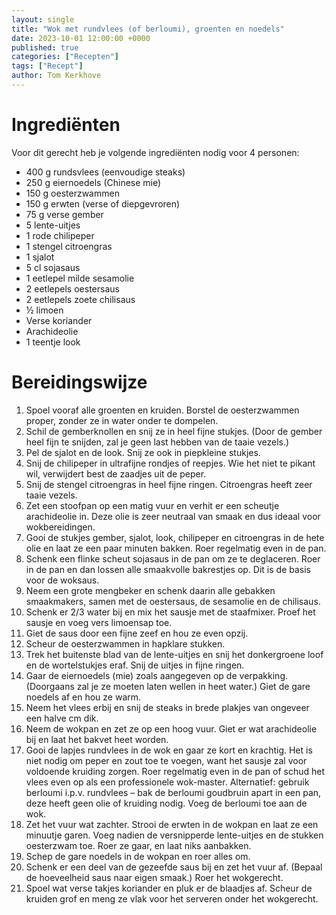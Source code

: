 ```yaml
---
layout: single
title: "Wok met rundvlees (of berloumi), groenten en noedels"
date: 2023-10-01 12:00:00 +0000
published: true
categories: ["Recepten"]
tags: ["Recept"]
author: Tom Kerkhove
---
```


# Ingrediënten
Voor dit gerecht heb je volgende ingrediënten nodig voor 4 personen:

- 400 g rundsvlees (eenvoudige steaks)
- 250 g eiernoedels (Chinese mie)
- 150 g oesterzwammen
- 150 g erwten (verse of diepgevroren)
- 75 g verse gember
- 5 lente-uitjes
- 1 rode chilipeper
- 1 stengel citroengras
- 1 sjalot
- 5 cl sojasaus
- 1 eetlepel milde sesamolie
- 2 eetlepels oestersaus
- 2 eetlepels zoete chilisaus
- ½ limoen
- Verse koriander
- Arachideolie
- 1 teentje look

# Bereidingswijze

1.  Spoel vooraf alle groenten en kruiden. Borstel de oesterzwammen proper, zonder ze in water onder te dompelen.
2. Schil de gemberknollen en snij ze in heel fijne stukjes. (Door de gember heel fijn te snijden, zal je geen last hebben van de taaie vezels.)
3. Pel de sjalot en de look. Snij ze ook in piepkleine stukjes.
4. Snij de chilipeper in ultrafijne rondjes of reepjes. Wie het niet te pikant wil, verwijdert best de zaadjes uit de peper.
5. Snij de stengel citroengras in heel fijne ringen. Citroengras heeft zeer taaie vezels.
6. Zet een stoofpan op een matig vuur en verhit er een scheutje arachideolie in. Deze olie is zeer neutraal van smaak en dus ideaal voor wokbereidingen.
7. Gooi de stukjes gember, sjalot, look, chilipeper en citroengras in de hete olie en laat ze een paar minuten bakken. Roer regelmatig even in de pan.
8. Schenk een flinke scheut sojasaus in de pan om ze te deglaceren. Roer in de pan en dan lossen alle smaakvolle bakrestjes op. Dit is de basis voor de woksaus.
9. Neem een grote mengbeker en schenk daarin alle gebakken smaakmakers, samen met de oestersaus, de sesamolie en de chilisaus.
10. Schenk er 2/3 water bij en mix het sausje met de staafmixer. Proef het sausje en voeg vers limoensap toe.
11. Giet de saus door een fijne zeef en hou ze even opzij.
12. Scheur de oesterzwammen in hapklare stukken.
13. Trek het buitenste blad van de lente-uitjes en snij het donkergroene loof en de wortelstukjes eraf. Snij de uitjes in fijne ringen.
14. Gaar de eiernoedels (mie) zoals aangegeven op de verpakking. (Doorgaans zal je ze moeten laten wellen in heet water.) Giet de gare noedels af en hou ze warm.
15. Neem het vlees erbij en snij de steaks in brede plakjes van ongeveer een halve cm dik.
16. Neem de wokpan en zet ze op een hoog vuur. Giet er wat arachideolie bij en laat het bakvet heet worden.
17. Gooi de lapjes rundvlees in de wok en gaar ze kort en krachtig. Het is niet nodig om peper en zout toe te voegen, want het sausje zal voor voldoende kruiding zorgen. Roer regelmatig even in de pan of schud het vlees even op als een professionele wok-master. Alternatief: gebruik berloumi i.p.v. rundvlees – bak de berloumi goudbruin apart in een pan, deze heeft geen olie of kruiding nodig. Voeg de berloumi toe aan de wok.
18. Zet het vuur wat zachter. Strooi de erwten in de wokpan en laat ze een minuutje garen. Voeg nadien de versnipperde lente-uitjes en de stukken oesterzwam toe. Roer ze gaar, en laat niks aanbakken.
19. Schep de gare noedels in de wokpan en roer alles om.
20. Schenk er een deel van de gezeefde saus bij en zet het vuur af. (Bepaal de hoeveelheid saus naar eigen smaak.) Roer het wokgerecht.
21. Spoel wat verse takjes koriander en pluk er de blaadjes af. Scheur de kruiden grof en meng ze vlak voor het serveren onder het wokgerecht.